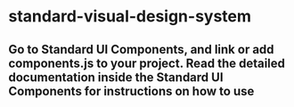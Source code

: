 # standard-visual-design-system
## Go to Standard UI Components, and link or add components.js to your project. Read the detailed documentation inside the Standard UI Components for instructions on how to use
